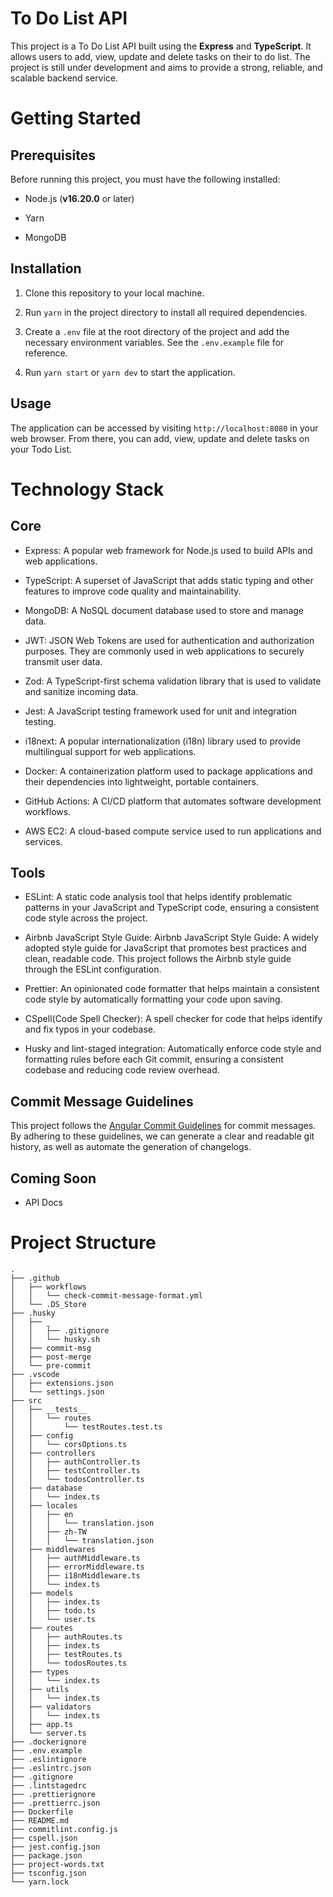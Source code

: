 # To Do List API

This project is a To Do List API built using the **Express** and **TypeScript**. It allows users to add, view, update and delete tasks on their to do list. The project is still under development and aims to provide a strong, reliable, and scalable backend service.

# Getting Started

## Prerequisites

Before running this project, you must have the following installed:

- Node.js (**v16.20.0** or later)

- Yarn

- MongoDB

## Installation

1. Clone this repository to your local machine.

2. Run `yarn` in the project directory to install all required dependencies.

3. Create a `.env` file at the root directory of the project and add the necessary environment variables. See the `.env.example` file for reference.

4. Run `yarn start` or `yarn dev` to start the application.

## Usage

The application can be accessed by visiting `http://localhost:8080` in your web browser. From there, you can add, view, update and delete tasks on your Todo List.

# Technology Stack

## Core
- Express: A popular web framework for Node.js used to build APIs and web applications.

- TypeScript: A superset of JavaScript that adds static typing and other features to improve code quality and maintainability.

- MongoDB: A NoSQL document database used to store and manage data.

- JWT: JSON Web Tokens are used for authentication and authorization purposes. They are commonly used in web applications to securely transmit user data.

- Zod: A TypeScript-first schema validation library that is used to validate and sanitize incoming data.

- Jest: A JavaScript testing framework used for unit and integration testing.

- i18next: A popular internationalization (i18n) library used to provide multilingual support for web applications.

- Docker: A containerization platform used to package applications and their dependencies into lightweight, portable containers.

- GitHub Actions: A CI/CD platform that automates software development workflows.

- AWS EC2: A cloud-based compute service used to run applications and services.

## Tools

- ESLint: A static code analysis tool that helps identify problematic patterns in your JavaScript and TypeScript code, ensuring a consistent code style across the project.

- Airbnb JavaScript Style Guide: Airbnb JavaScript Style Guide: A widely adopted style guide for JavaScript that promotes best practices and clean, readable code. This project follows the Airbnb style guide through the ESLint configuration.

- Prettier: An opinionated code formatter that helps maintain a consistent code style by automatically formatting your code upon saving.

- CSpell(Code Spell Checker): A spell checker for code that helps identify and fix typos in your codebase.

- Husky and lint-staged integration: Automatically enforce code style and formatting rules before each Git commit, ensuring a consistent codebase and reducing code review overhead.

## Commit Message Guidelines

This project follows the [Angular Commit Guidelines](https://github.com/angular/angular/blob/main/CONTRIBUTING.md#-commit-message-guidelines) for commit messages. By adhering to these guidelines, we can generate a clear and readable git history, as well as automate the generation of changelogs.

## Coming Soon

- API Docs

# Project Structure

```
.
├── .github
│   ├── workflows
│   │   └── check-commit-message-format.yml
│   └── .DS_Store
├── .husky
│   ├── _
│   │   ├── .gitignore
│   │   └── husky.sh
│   ├── commit-msg
│   ├── post-merge
│   └── pre-commit
├── .vscode
│   ├── extensions.json
│   └── settings.json
├── src
│   ├── __tests__
│   │   └── routes
│   │       └── testRoutes.test.ts
│   ├── config
│   │   └── corsOptions.ts
│   ├── controllers
│   │   ├── authController.ts
│   │   ├── testController.ts
│   │   └── todosController.ts
│   ├── database
│   │   └── index.ts
│   ├── locales
│   │   ├── en
│   │   │   └── translation.json
│   │   ├── zh-TW
│   │   │   └── translation.json
│   ├── middlewares
│   │   ├── authMiddleware.ts
│   │   ├── errorMiddleware.ts
│   │   ├── i18nMiddleware.ts
│   │   └── index.ts
│   ├── models
│   │   ├── index.ts
│   │   ├── todo.ts
│   │   └── user.ts
│   ├── routes
│   │   ├── authRoutes.ts
│   │   ├── index.ts
│   │   ├── testRoutes.ts
│   │   └── todosRoutes.ts
│   ├── types
│   │   └── index.ts
│   ├── utils
│   │   └── index.ts
│   ├── validators
│   │   └── index.ts
│   ├── app.ts
│   └── server.ts
├── .dockerignore
├── .env.example
├── .eslintignore
├── .eslintrc.json
├── .gitignore
├── .lintstagedrc
├── .prettierignore
├── .prettierrc.json
├── Dockerfile
├── README.md
├── commitlint.config.js
├── cspell.json
├── jest.config.json
├── package.json
├── project-words.txt
├── tsconfig.json
└── yarn.lock
```
